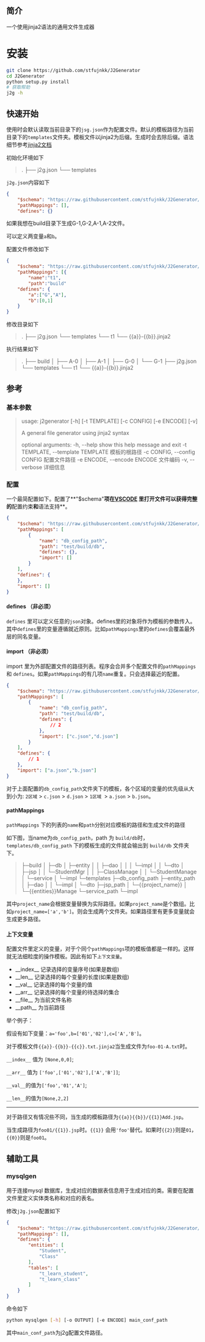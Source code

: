 ##  简介

一个使用jinja2语法的通用文件生成器

# 安装

```bash
git clone https://github.com/stfujnkk/J2Generator
cd J2Generator
python setup.py install
# 获取帮助
j2g -h
```

## 快速开始

使用时会默认读取当前目录下的`jsg.json`作为配置文件。默认的模板路径为当前目录下的`templates`文件夹。模板文件以jinja2为后缀。生成时会去除后缀。语法细节参考[jinja2文档](http://docs.jinkan.org/docs/jinja2/)

初始化环境如下

> .
> ├── j2g.json
> └── templates

`j2g.json`内容如下

```json
{
    "$schema": "https://raw.githubusercontent.com/stfujnkk/J2Generator/main/schema.json",
    "pathMappings": [],
    "defines": {}                                                                                           }
```

如果我想在build目录下生成G-1,G-2,A-1,A-2文件。

可以定义两变量`a`和`b`。

配置文件修改如下

```json
{
    "$schema": "https://raw.githubusercontent.com/stfujnkk/J2Generator/main/schema.json",
    "pathMappings": [{
        "name":"t1",
        "path":"build"                                                                                                                              }],
    "defines": {
        "a":["G","A"],
        "b":[0,1]
    }
}
```

修改目录如下

> .
> ├── j2g.json
> └── templates
>     └── t1
>         └── {{a}}-{{b}}.jinja2

执行结果如下

> .
> ├── build
> │   ├── A-0
> │   ├── A-1
> │   ├── G-0
> │   └── G-1
> ├── j2g.json
> └── templates
>     └── t1
>         └── {{a}}-{{b}}.jinja2



## 参考

### 基本参数

> usage: j2generator [-h] [-t TEMPLATE] [-c CONFIG] [-e ENCODE] [-v]
>
> A general file generator using jinja2 syntax
>
> optional arguments:
>   -h, --help            show this help message and exit
>   -t TEMPLATE, --template TEMPLATE
>                         模板的根路径
>   -c CONFIG, --config CONFIG
>                         配置文件路径
>   -e ENCODE, --encode ENCODE
>                         文件编码
>   -v, --verbose         详细信息

### 配置

一个最简配置如下。配置了**"$schema"**项在[VSCODE](https://code.visualstudio.com/) 里打开文件可以获得完整的**配置约束**和**语法支持**。

```json
{
    "$schema": "https://raw.githubusercontent.com/stfujnkk/J2Generator/main/schema.json",
    "pathMappings": [
        {
            "name": "db_config_path",
            "path": "test/build/db",
            "defines": {},
            "import": []
        }
    ],
    "defines": {
    },
    "import": []
}
```

#### defines （非必须）

`defines` 里可以定义任意的`json`对象。defines里的对象将作为模板的参数传入。其中`defines`里的变量遵循就近原则。比如`pathMappings`里的`defines`会覆盖最外层的同名变量。



#### import （非必须）

import 里为外部配置文件的路径列表。程序会合并多个配置文件的`pathMappings`和 `defines`。如果`pathMappings`的有几项`name`重复。只会选择最近的配置。

```json
{
    "$schema": "https://raw.githubusercontent.com/stfujnkk/J2Generator/main/schema.json",
    "pathMappings": [
        {
            "name": "db_config_path",
            "path": "test/build/db",
            "defines": {
                // 2
            },
            "import": ["c.json","d.json"]
        }
    ],
    "defines": {
        // 1
    },
    "import": ["a.json","b.json"]
}
```

对于上面配置的`db_config_path`文件夹下的模板，各个区域的变量的优先级从大到小为: `2区域` >  `c.json` > `d.json` > `1区域 `> `a.json` > `b.json`。

#### pathMappings

`pathMappings` 下的列表的`name`和`path`分别对应模板的路径和生成文件的路径

如下图，当name为`db_config_path`，path 为 `build/db`时，`templates/db_config_path` 下的模板生成的文件就会输出到 `build/db` 文件夹下。

> ├─build
> │  ├─db
> │  ├─entity
> │  │  ├─dao
> │  │  │  └─impl
> │  │  └─dto
> │  ├─jsp
> │  │  └─StudentMgr
> │  │      ├─ClassManage
> │  │      └─StudentManage
> │  └─service
> │      └─impl
> └─templates
>     ├─db_config_path
>     ├─entity_path
>     │  ├─dao
>     │  │  └─impl
>     │  └─dto
>     ├─jsp_path
>     │  └─{{project_name}}
>     │      └─{{entities}}Manage
>     └─service_path
>         └─impl

其中`project_name`会根据变量替换为实际路径。如果`project_name`是个数组。比如`project_name=['a','b']`。则会生成两个文件夹。如果路径里有更多变量就会生成更多路径。

#### 上下文变量

配置文件里定义的变量，对于个同个`pathMappings`项的模板值都是一样的。这样就无法细粒度的操作模板。因此有如下`上下文变量`。

- \_\_index__ 记录选择的变量序号(如果是数组)
- \_\_len__ 记录选择的每个变量的长度(如果是数组)
- \_\_val__ 记录选择的每个变量的值
- \_\_arr__ 记录选择的每个变量的待选择的集合
- \_\_file__ 为当前文件名称
- \_\_path__ 为当前路径

举个例子：

假设有如下变量：`a='foo',b=['01','02'],c=['A','B']`。

对于模板文件`{{a}}-{{b}}-{{c}}.txt.jinja2`当生成文件为`foo-01-A.txt`时。

`__index__` 值为 `[None,0,0]`;

`__arr__` 值为 `['foo',['01','02'],['A','B']]`;

`__val__`的值为`['foo','01','A']`;

 `__len__`的值为`[None,2,2]`

---

对于路径又有情况些不同，当生成的模板路径为`{{a}}{{b}}/{{1}}Add.jsp`。

当生成路径为`foo01/{{1}}.jsp`时。`{{1}}` 会用`'foo'`替代。如果时`{{2}}`则是`01`，`{{0}}`则是`foo01`。

## 辅助工具

### mysqlgen

用于连接mysql 数据库，生成对应的数据表信息用于生成对应的类。需要在配置文件里定义实体类名称和对应的表名。

修改`j2g.json`配置如下

```json
{
    "$schema": "https://raw.githubusercontent.com/stfujnkk/J2Generator/main/schema.json",
    "pathMappings": [],
    "defines": {
        "entities": [
            "Student",
            "Class"
        ],
        "tables": [
            "t_learn_student",
            "t_learn_class"
        ]
    }
}
```

命令如下

```bash
python mysqlgen [-h] [-o OUTPUT] [-e ENCODE] main_conf_path
```

其中`main_conf_path`为j2g配置文件路径。

